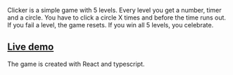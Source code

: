 Clicker is a simple game with 5 levels. Every level you get a number, timer and a circle. You have to click a circle X times and before the time runs out. If you fail a level, the game resets. If you win all 5 levels, you celebrate.

## [Live demo](https://zigavidmar.github.io/clicker/)

The game is created with React and typescript.
